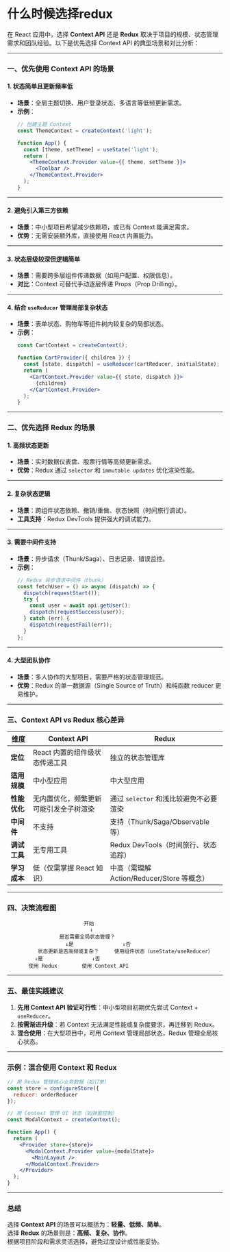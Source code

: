 # 什么时候选择redux
在 React 应用中，选择 **Context API** 还是 **Redux** 取决于项目的规模、状态管理需求和团队经验。以下是优先选择 Context API 的典型场景和对比分析：

---

### **一、优先使用 Context API 的场景**

#### **1. 状态简单且更新频率低**
- **场景**：全局主题切换、用户登录状态、多语言等低频更新需求。
- **示例**：
  ```jsx
  // 创建主题 Context
  const ThemeContext = createContext('light');

  function App() {
    const [theme, setTheme] = useState('light');
    return (
      <ThemeContext.Provider value={{ theme, setTheme }}>
        <Toolbar />
      </ThemeContext.Provider>
    );
  }
  ```

---

#### **2. 避免引入第三方依赖**
- **场景**：中小型项目希望减少依赖项，或已有 Context 能满足需求。
- **优势**：无需安装额外库，直接使用 React 内置能力。

---

#### **3. 状态层级较深但逻辑简单**
- **场景**：需要跨多层组件传递数据（如用户配置、权限信息）。
- **对比**：Context 可替代手动逐层传递 Props（Prop Drilling）。

---

#### **4. 结合 `useReducer` 管理局部复杂状态**
- **场景**：表单状态、购物车等组件树内较复杂的局部状态。
- **示例**：
  ```jsx
  const CartContext = createContext();

  function CartProvider({ children }) {
    const [state, dispatch] = useReducer(cartReducer, initialState);
    return (
      <CartContext.Provider value={{ state, dispatch }}>
        {children}
      </CartContext.Provider>
    );
  }
  ```

---

### **二、优先选择 Redux 的场景**

#### **1. 高频状态更新**
- **场景**：实时数据仪表盘、股票行情等高频更新需求。
- **优势**：Redux 通过 `selector` 和 `immutable updates` 优化渲染性能。

---

#### **2. 复杂状态逻辑**
- **场景**：跨组件状态依赖、撤销/重做、状态快照（时间旅行调试）。
- **工具支持**：Redux DevTools 提供强大的调试能力。

---

#### **3. 需要中间件支持**
- **场景**：异步请求（Thunk/Saga）、日志记录、错误监控。
- **示例**：
  ```jsx
  // Redux 异步请求中间件（thunk）
  const fetchUser = () => async (dispatch) => {
    dispatch(requestStart());
    try {
      const user = await api.getUser();
      dispatch(requestSuccess(user));
    } catch (err) {
      dispatch(requestFail(err));
    }
  };
  ```

---

#### **4. 大型团队协作**
- **场景**：多人协作的大型项目，需要严格的状态管理规范。
- **优势**：Redux 的单一数据源（Single Source of Truth）和纯函数 reducer 更易维护。

---

### **三、Context API vs Redux 核心差异**

| **维度**         | **Context API**                             | **Redux**                              |
|------------------|--------------------------------------------|----------------------------------------|
| **定位**          | React 内置的组件级状态传递工具               | 独立的状态管理库                        |
| **适用规模**       | 中小型应用                                 | 中大型应用                              |
| **性能优化**       | 无内置优化，频繁更新可能引发全子树渲染       | 通过 `selector` 和浅比较避免不必要渲染  |
| **中间件**         | 不支持                                     | 支持（Thunk/Saga/Observable 等）        |
| **调试工具**       | 无专用工具                                 | Redux DevTools（时间旅行、状态追踪）     |
| **学习成本**       | 低（仅需掌握 React 知识）                   | 中高（需理解 Action/Reducer/Store 等概念）|

---

### **四、决策流程图**

```
                         开始
                           ↓
                 是否需要全局状态管理？
                   ↓是                ↓否
          状态更新是否高频或复杂？     使用组件状态（useState/useReducer）
         ↓是                ↓否
       使用 Redux        使用 Context API
```

---

### **五、最佳实践建议**
1. **先用 Context API 验证可行性**：中小型项目初期优先尝试 Context + `useReducer`。
2. **按需渐进升级**：若 Context 无法满足性能或复杂度要求，再迁移到 Redux。
3. **混合使用**：在大型项目中，可用 Context 管理局部状态，Redux 管理全局核心状态。

---

### **示例：混合使用 Context 和 Redux**
```jsx
// 用 Redux 管理核心业务数据（如订单）
const store = configureStore({
  reducer: orderReducer
});

// 用 Context 管理 UI 状态（如弹窗控制）
const ModalContext = createContext();

function App() {
  return (
    <Provider store={store}>
      <ModalContext.Provider value={modalState}>
        <MainLayout />
      </ModalContext.Provider>
    </Provider>
  );
}
```

---

### **总结**
选择 **Context API** 的场景可以概括为：**轻量、低频、简单**。  
选择 **Redux** 的场景则是：**高频、复杂、协作**。  
根据项目阶段和需求灵活选择，避免过度设计或性能妥协。